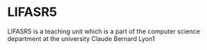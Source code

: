 # LIFASR5
LIFASR5 is a teaching unit which is a part of the computer science department at the university Claude Bernard Lyon1
